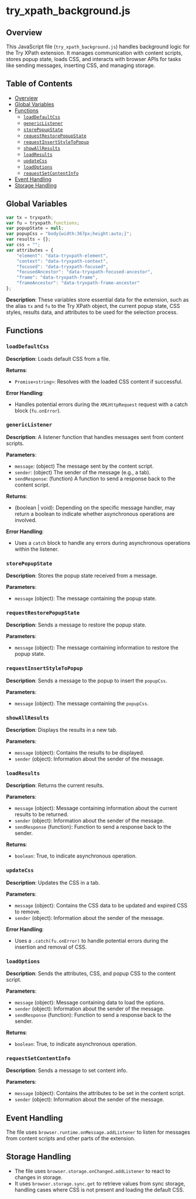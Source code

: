 # try_xpath_background.js

## Overview

This JavaScript file (`try_xpath_background.js`) handles background logic for the Try XPath extension. It manages communication with content scripts, stores popup state, loads CSS, and interacts with browser APIs for tasks like sending messages, inserting CSS, and managing storage.


## Table of Contents

- [Overview](#overview)
- [Global Variables](#global-variables)
- [Functions](#functions)
    - [`loadDefaultCss`](#loaddefaultcss)
    - [`genericListener`](#genericlistener)
    - [`storePopupState`](#storepopupstate)
    - [`requestRestorePopupState`](#requestrestorepopupstate)
    - [`requestInsertStyleToPopup`](#requestinsertstyletopopup)
    - [`showAllResults`](#showallresults)
    - [`loadResults`](#loadresults)
    - [`updateCss`](#updatecss)
    - [`loadOptions`](#loadoptions)
    - [`requestSetContentInfo`](#requestsetcontentinfo)
- [Event Handling](#event-handling)
- [Storage Handling](#storage-handling)



## Global Variables

```javascript
var tx = tryxpath;
var fu = tryxpath.functions;
var popupState = null;
var popupCss = "body{width:367px;height:auto;}";
var results = {};
var css = "";
var attributes = {
    "element": "data-tryxpath-element",
    "context": "data-tryxpath-context",
    "focused": "data-tryxpath-focused",
    "focusedAncestor": "data-tryxpath-focused-ancestor",
    "frame": "data-tryxpath-frame",
    "frameAncestor": "data-tryxpath-frame-ancestor"
};
```

**Description**: These variables store essential data for the extension, such as the alias `tx` and `fu` to the Try XPath object, the current popup state, CSS styles, results data, and attributes to be used for the selection process.


## Functions


### `loadDefaultCss`

**Description**: Loads default CSS from a file.

**Returns**:
- `Promise<string>`: Resolves with the loaded CSS content if successful.

**Error Handling**:
- Handles potential errors during the `XMLHttpRequest` request with a catch block (`fu.onError`).


### `genericListener`

**Description**:  A listener function that handles messages sent from content scripts.

**Parameters**:
- `message`: (object) The message sent by the content script.
- `sender`: (object) The sender of the message (e.g., a tab).
- `sendResponse`: (function) A function to send a response back to the content script.


**Returns**:
- (boolean | void): Depending on the specific message handler, may return a boolean to indicate whether asynchronous operations are involved.


**Error Handling**:
- Uses a `catch` block to handle any errors during asynchronous operations within the listener.



### `storePopupState`

**Description**: Stores the popup state received from a message.

**Parameters**:
- `message` (object): The message containing the popup state.


### `requestRestorePopupState`

**Description**: Sends a message to restore the popup state.

**Parameters**:
- `message` (object): The message containing information to restore the popup state.


### `requestInsertStyleToPopup`

**Description**: Sends a message to the popup to insert the `popupCss`.

**Parameters**:
- `message` (object): The message containing the `popupCss`.


### `showAllResults`

**Description**: Displays the results in a new tab.

**Parameters**:
- `message` (object): Contains the results to be displayed.
- `sender` (object): Information about the sender of the message.


### `loadResults`

**Description**: Returns the current results.

**Parameters**:
- `message` (object): Message containing information about the current results to be returned.
- `sender` (object): Information about the sender of the message.
- `sendResponse` (function): Function to send a response back to the sender.


**Returns**:
- `boolean`: True, to indicate asynchronous operation.


### `updateCss`

**Description**:  Updates the CSS in a tab.

**Parameters**:
- `message` (object): Contains the CSS data to be updated and expired CSS to remove.
- `sender` (object): Information about the sender of the message.


**Error Handling**:
- Uses a `.catch(fu.onError)` to handle potential errors during the insertion and removal of CSS.


### `loadOptions`

**Description**: Sends the attributes, CSS, and popup CSS to the content script.


**Parameters**:
- `message` (object): Message containing data to load the options.
- `sender` (object): Information about the sender of the message.
- `sendResponse` (function): Function to send a response back to the sender.


**Returns**:
- `boolean`: True, to indicate asynchronous operation.


### `requestSetContentInfo`

**Description**: Sends a message to set content info.

**Parameters**:
- `message` (object):  Contains the attributes to be set in the content script.
- `sender` (object): Information about the sender of the message.




## Event Handling

The file uses `browser.runtime.onMessage.addListener` to listen for messages from content scripts and other parts of the extension.


## Storage Handling

- The file uses `browser.storage.onChanged.addListener` to react to changes in storage.
- It uses `browser.storage.sync.get` to retrieve values from sync storage, handling cases where CSS is not present and loading the default CSS.